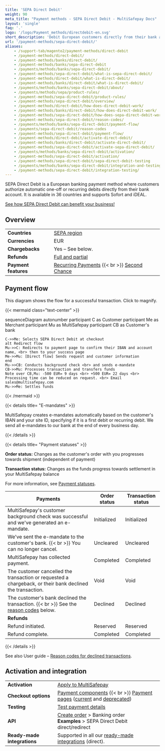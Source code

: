 ```yaml
---
title: 'SEPA Direct Debit'
weight: 90
meta_title: "Payment methods - SEPA Direct Debit - MultiSafepay Docs"
layout: 'single'
faq: '.'
logo: '/logo/Payment_methods/directdebit-en.svg' 
short_description: 'Debit European customers directly from their bank account.'
url: '/payment-methods/sepa-direct-debit/'
aliases:
    - /support-tab/magento2/payment-methods/direct-debit
    - /payment-methods/direct-debit/
    - /payment-methods/banks/direct-debit/
    - /payment-methods/banks/sepa-direct-debit
    - /payments/methods/banks/sepa-direct-debit/
    - /payment-methods/sepa-direct-debit/what-is-sepa-direct-debit/
    - /payment-methods/direct-debit/what-is-direct-debit/
    - /payment-methods/banks/direct-debit/what-is-direct-debit/
    - /payments/methods/banks/sepa-direct-debit/about/
    - /payments/methods/sepa/product-rules/
    - /payment-methods/sepa-direct-debit/product-rules/
    - /payment-methods/sepa-direct-debit/overview/
    - /payment-methods/direct-debit/how-does-direct-debit-work/
    - /payment-methods/banks/direct-debit/how-does-direct-debit-work/
    - /payment-methods/sepa-direct-debit/how-does-sepa-direct-debit-work/
    - /payment-methods/sepa-direct-debit/reason-codes/
    - /payments/methods/banks/sepa-direct-debit/payment-flow/
    - /payments/sepa-direct-debit/reason-codes
    - /payment-methods/sepa-direct-debit/payment-flow/
    - /payment-methods/direct-debit/activate-direct-debit/
    - /payment-methods/banks/direct-debit/activate-direct-debit/
    - /payment-methods/sepa-direct-debit/activate-sepa-direct-debit/
    - /payments/methods/banks/sepa-direct-debit/activation/
    - /payment-methods/sepa-direct-debit/activation/
    - /payment-methods/sepa-direct-debit/sepa-direct-debit-testing
    - /payments/methods/banks/sepa-direct-debit/integration-and-testing/
    - /payment-methods/sepa-direct-debit/integration-testing/
---
```


SEPA Direct Debit is a European banking payment method where customers authorize automatic one-off or recurring debits directly from their bank account. It is available in 36 countries and supports Sofort and iDEAL.

[See how SEPA Direct Debit can benefit your business!](https://www.multisafepay.com/solutions/payment-methods/direct-debit)

## Overview

|   |   |   |
|---|---|---|
| **Countries**  | [SEPA region](https://www.europeanpaymentscouncil.eu/sites/default/files/kb/file/2020-01/EPC409-09%20EPC%20List%20of%20SEPA%20Scheme%20Countries%20v2.6%20-%20January%202020.pdf)  | 
| **Currencies**  | EUR | 
| **Chargebacks**  | Yes – See below. | 
| **Refunds** | [Full and partial](/refunds/full-partial/)  |
| **Payment features** | [Recurring Payments](/features/recurring-payments/) {{< br >}} [Second Chance](/features/second-chance/) | 

## Payment flow

This diagram shows the flow for a successful transaction. Click to magnify.

{{< mermaid class="text-center" >}}

sequenceDiagram
    autonumber
    participant C as Customer
    participant Me as Merchant
    participant Mu as MultiSafepay
    participant CB as Customer's bank
    
    C->>Me: Selects SEPA Direct Debit at checkout
    alt Redirect flow
    Mu->>C: Redirects to payment page to confirm their IBAN and account name, <br> then to your success page
    Me->>Mu: [Direct flow] Sends request and customer information
    end
    Mu->>CB: Conducts background check <br> and sends e-mandate
    CB->>Mu: Processes transaction and transfers funds 
    Note over CB,Mu: -500 EUR= 9 days <br> +500 EUR= 22 days <br> Processing time can be reduced on request. <br> Email sales@multisafepay.com
    Mu->>Me: Settles funds

{{< /mermaid >}}
&nbsp;   

{{< details title= "E-mandates" >}}

MultiSafepay creates e-mandates automatically based on the customer's IBAN and your site ID, specifying if it is a first debit or recurring debit. We send all e-mandates to our bank at the end of every business day.  

{{< /details >}}

{{< details title= "Payment statuses" >}}

**Order status:** Changes as the customer's order with you progresses towards shipment (independent of payment)

**Transaction status:** Changes as the funds progress towards settlement in your MultiSafepay balance

For more information, see [Payment statuses](/payments/payment-statuses/).

| Payments | Order status | Transaction status |
|---|---|---|
| MultiSafepay's customer background check was successful and we've generated an e-mandate. | Initialized  | Initialized |
| We've sent the e-mandate to the customer's bank. {{< br >}} You can no longer cancel. | Uncleared | Uncleared |
| MultiSafepay has collected payment.| Completed | Completed |
| The customer cancelled the transaction or requested a chargeback, or their bank declined the transaction. | Void | Void |
| The customer's bank declined the transaction. {{< br >}} See the [reason codes](/payment-methods/sepa-direct-debit/payment-flow/#reason-codes-for-declined-transactions) below. | Declined | Declined   |
|**Refunds**|||
| Refund initiated. | Reserved | Reserved |
| Refund complete. | Completed | Completed | 

{{< /details >}}

See also User guide – [Reason codes for declined transactions](/payment-methods/sepa-direct-debit/reason-codes/).

## Activation and integration

| | |
|---|---|
| **Activation** | [Apply to MultiSafepay](/payments/activating-payment-methods/#apply-to-multisafepay) |
| **Checkout options** | [Payment components](/payment-components/) {{< br >}} [Payment pages](/payment-pages/) ([current](/payment-pages/activation/) and [deprecated](/payment-pages/deprecated/))  |
| **Testing** | [Test payment details](/testing/test-payment-details/#banking-methods) |
| **API** | [Create order](https://docs-api.multisafepay.com/reference/createorder) > Banking order <br> **Examples** > SEPA Direct Debit direct/redirect |
| **Ready-made integrations** | Supported in all our [ready-made integrations](/integrations/ready-made/) (direct). |

